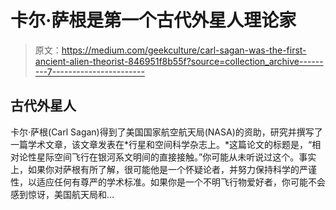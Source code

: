 # 卡尔·萨根是第一个古代外星人理论家

> 原文：<https://medium.com/geekculture/carl-sagan-was-the-first-ancient-alien-theorist-846951f8b55f?source=collection_archive---------7----------------------->

## 古代外星人

卡尔·萨根(Carl Sagan)得到了美国国家航空航天局(NASA)的资助，研究并撰写了一篇学术文章，该文章发表在*行星和空间科学杂志上。*这篇论文的标题是，“相对论性星际空间飞行在银河系文明间的直接接触。”你可能从未听说过这个。事实上，如果你对萨根有所了解，很可能他是一个怀疑论者，并努力保持科学的严谨性，以适应任何有尊严的学术标准。如果你是一个不明飞行物爱好者，你可能不会感到惊讶，美国航天局和…